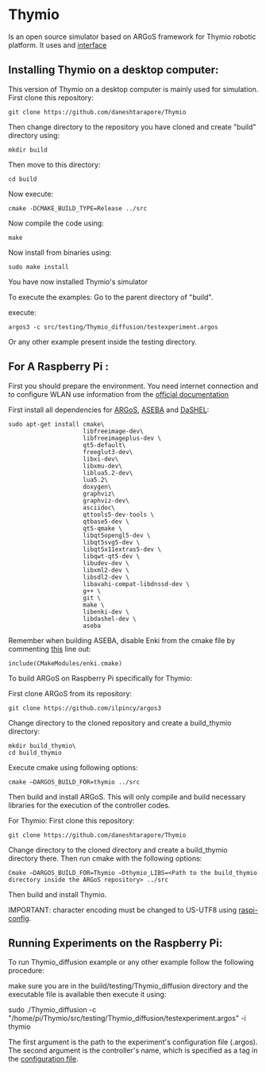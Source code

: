 # Thymio

Is an open source simulator based on ARGoS framework for Thymio robotic platform. It uses and [interface]()

## Installing Thymio on a desktop computer:
This version of Thymio on a desktop computer is mainly used for simulation.
First clone this repository:

	git clone https://github.com/daneshtarapore/Thymio

Then change directory to the repository you have cloned and create "build" directory using:

    mkdir build
    
Then move to this directory:

    cd build
    
Now execute:

    cmake -DCMAKE_BUILD_TYPE=Release ../src
    
Now compile the code using:

    make
    
Now install from binaries using:

    sudo make install
    
You have now installed Thymio's simulator

To execute the examples:
Go to the parent directory of "build".

execute:

    argos3 -c src/testing/Thymio_diffusion/testexperiment.argos

Or any other example present inside the testing directory.

## For A Raspberry Pi :
First you should prepare the environment. You need internet connection and to configure WLAN use information from the [official documentation](https://www.raspberrypi.org/documentation/configuration/wireless/wireless-cli.md)

First install all dependencies for [ARGoS](https://github.com/ilpincy/argos3), [ASEBA](https://github.com/aseba-community/aseba) and [DaSHEL](https://github.com/aseba-community/dashel):

	sudo apt-get install cmake\
						 libfreeimage-dev\
						 libfreeimageplus-dev \
						 qt5-default\
						 freeglut3-dev\
						 libxi-dev\
						 libxmu-dev\
						 liblua5.2-dev\
 						 lua5.2\
 						 doxygen\
 						 graphviz\
 						 graphviz-dev\
 						 asciidoc\
 						 qttools5-dev-tools \
                     	 qtbase5-dev \
                     	 qt5-qmake \
                     	 libqt5opengl5-dev \
                     	 libqt5svg5-dev \
                     	 libqt5x11extras5-dev \
                     	 libqwt-qt5-dev \
                     	 libudev-dev \
                     	 libxml2-dev \
                     	 libsdl2-dev \
                     	 libavahi-compat-libdnssd-dev \
                     	 g++ \
                     	 git \
                     	 make \
                     	 libenki-dev \
						 libdashel-dev \
						 aseba 

Remember when building ASEBA, disable Enki from the cmake file by commenting [this](https://github.com/aseba-community/aseba/blob/85c2b3a679cb4137e24afaf88c55067c0f65eac7/CMakeLists.txt#L22) line out:

    include(CMakeModules/enki.cmake)

To build ARGoS on Raspberry Pi specifically for Thymio:

First clone ARGoS from its repository:

	git clone https://github.com/ilpincy/argos3

Change directory to the cloned repository and create a build_thymio directory:

	mkdir build_thymio\
	cd build_thymio

Execute cmake using following options:

    cmake –DARGOS_BUILD_FOR=thymio ../src 

Then build and install ARGoS. This will only compile and build necessary libraries for the execution of the controller codes.


For Thymio:
First clone this repository:

	git clone https://github.com/daneshtarapore/Thymio

Change directory to the cloned directory and create a build_thymio directory there. Then run cmake with the following options:

    Cmake –DARGOS_BUILD_FOR=Thymio –Dthymio_LIBS=<Path to the build_thymio directory inside the ARGoS repository> ../src

Then build and install Thymio.

IMPORTANT: character encoding must be changed to US-UTF8 using [raspi-config](https://www.raspberrypi.org/documentation/configuration/raspi-config.md).

## Running Experiments on the Raspberry Pi:

To run Thymio_diffusion example or any other example follow the following procedure:

make sure you are in the build/testing/Thymio_diffusion directory and the executable file is available then execute it using:

sudo ./Thymio_diffusion -c "/home/pi/Thymio/src/testing/Thymio_diffusion/testexperiment.argos" -i thymio

The first argument is the path to the experiment's configuration file (.argos). The second argument is the controller's name, which is specified as a tag in the [configuration file](https://github.com/daneshtarapore/Thymio/blob/6ab255c84a1a258e4a0cf1bd8c7dead4feb64bf1/src/testing/Thymio_diffusion/testexperiment.argos#L19).

